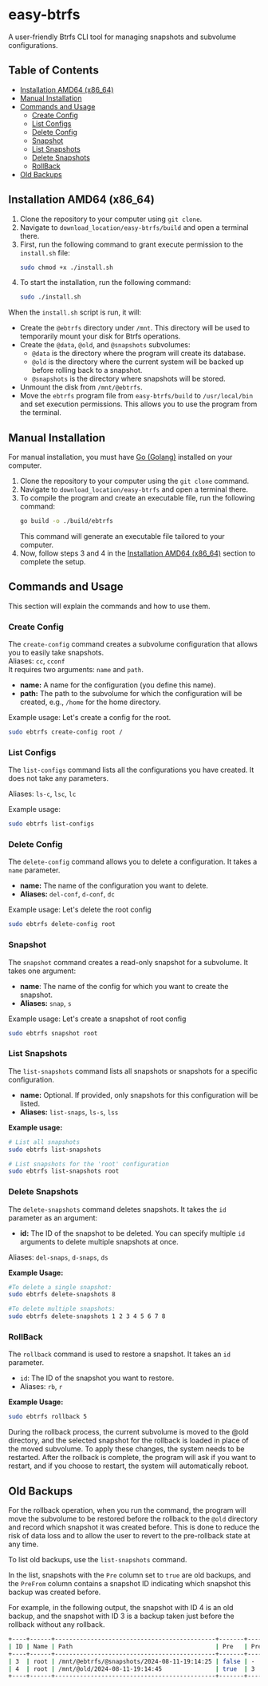 # easy-btrfs
A user-friendly Btrfs CLI tool for managing snapshots and subvolume configurations.

## Table of Contents
- [Installation AMD64 (x86_64)](#installation-amd64-x8664)
- [Manual Installation](#manual-installation)
- [Commands and Usage](#commands-and-usage)
  - [Create Config](#create-config)
  - [List Configs](#list-configs)
  - [Delete Config](#delete-config)
  - [Snapshot](#snapshot)
  - [List Snapshots](#list-snapshots)
  - [Delete Snapshots](#delete-snapshots)
  - [RollBack](#rollback)
- [Old Backups](#old-backups)

## Installation AMD64 (x86_64)
1. Clone the repository to your computer using `git clone`.
2. Navigate to `download_location/easy-btrfs/build` and open a terminal there.
3. First, run the following command to grant execute permission to the `install.sh` file:
   ```bash
   sudo chmod +x ./install.sh
   ```
4. To start the installation, run the following command:
   ```bash
   sudo ./install.sh
   ```

When the `install.sh` script is run, it will:

- Create the `@ebtrfs` directory under `/mnt`. This directory will be used to temporarily mount your disk for Btrfs operations.
- Create the `@data`, `@old`, and `@snapshots` subvolumes:
  - `@data` is the directory where the program will create its database.
  - `@old` is the directory where the current system will be backed up before rolling back to a snapshot.
  - `@snapshots` is the directory where snapshots will be stored.
- Unmount the disk from `/mnt/@ebtrfs`.
- Move the `ebtrfs` program file from `easy-btrfs/build` to `/usr/local/bin` and set execution permissions. This allows you to use the program from the terminal.

## Manual Installation
For manual installation, you must have <a href="">Go (Golang)</a> installed on your computer. 

1. Clone the repository to your computer using the `git clone` command.
2. Navigate to `download_location/easy-btrfs` and open a terminal there.
3. To compile the program and create an executable file, run the following command:
   ```bash
   go build -o ./build/ebtrfs
   ```
   This command will generate an executable file tailored to your computer.
4. Now, follow steps 3 and 4 in the [Installation AMD64 (x86_64)](#installation-amd64-x8664) section to complete the setup.

## Commands and Usage
This section will explain the commands and how to use them.

### Create Config
The `create-config` command creates a subvolume configuration that allows you to easily take snapshots.  
Aliases: `cc`, `cconf`  
It requires two arguments: `name` and `path`.  
- **name:** A name for the configuration (you define this name).  
- **path:** The path to the subvolume for which the configuration will be created, e.g., `/home` for the home directory.

Example usage: Let's create a config for the root.
```bash
sudo ebtrfs create-config root /
```

### List Configs
The `list-configs` command lists all the configurations you have created. It does not take any parameters.

Aliases: `ls-c`, `lsc`, `lc`

Example usage:
```bash
sudo ebtrfs list-configs
```

### Delete Config
The `delete-config` command allows you to delete a configuration. It takes a `name` parameter.

- **name:** The name of the configuration you want to delete.
- **Aliases:** `del-conf`, `d-conf`, `dc`

Example usage: Let's delete the root config
```bash
sudo ebtrfs delete-config root
```

### Snapshot
The `snapshot` command creates a read-only snapshot for a subvolume. It takes one argument:

- **name**: The name of the config for which you want to create the snapshot.
- **Aliases:** `snap`, `s`

Example usage: Let's create a snapshot of root config
```bash
sudo ebtrfs snapshot root
```

### List Snapshots
The `list-snapshots` command lists all snapshots or snapshots for a specific configuration.

- **name:** Optional. If provided, only snapshots for this configuration will be listed.
- **Aliases:** `list-snaps`, `ls-s`, `lss`

**Example usage:**
```bash
# List all snapshots
sudo ebtrfs list-snapshots

# List snapshots for the 'root' configuration
sudo ebtrfs list-snapshots root
```

### Delete Snapshots
The `delete-snapshots` command deletes snapshots. It takes the `id` parameter as an argument:
- **id:** The ID of the snapshot to be deleted. You can specify multiple `id` arguments to delete multiple snapshots at once.

Aliases: `del-snaps`, `d-snaps`, `ds`

**Example Usage:**

```bash
#To delete a single snapshot:
sudo ebtrfs delete-snapshots 8

#To delete multiple snapshots:
sudo ebtrfs delete-snapshots 1 2 3 4 5 6 7 8
```

### RollBack
The `rollback` command is used to restore a snapshot. It takes an `id` parameter.
- `id`: The ID of the snapshot you want to restore.
- Aliases: `rb`, `r`

**Example Usage:**

```bash
sudo ebtrfs rollback 5
```

During the rollback process, the current subvolume is moved to the @old directory, and the selected snapshot for the rollback is loaded in place of the moved subvolume. To apply these changes, the system needs to be restarted. After the rollback is complete, the program will ask if you want to restart, and if you choose to restart, the system will automatically reboot.

## Old Backups
For the rollback operation, when you run the command, the program will move the subvolume to be restored before the rollback to the `@old` directory and record which snapshot it was created before. This is done to reduce the risk of data loss and to allow the user to revert to the pre-rollback state at any time.

To list old backups, use the `list-snapshots` command.

In the list, snapshots with the `Pre` column set to `true` are old backups, and the `PreFrom` column contains a snapshot ID indicating which snapshot this backup was created before.

For example, in the following output, the snapshot with ID 4 is an old backup, and the snapshot with ID 3 is a backup taken just before the rollback without any rollback.

```bash
+----+------+---------------------------------------------+-------+---------+
| ID | Name | Path                                        | Pre   | PreFrom |
+----+------+---------------------------------------------+-------+---------+
| 3  | root | /mnt/@ebtrfs/@snapshots/2024-08-11-19:14:25 | false | -       |
| 4  | root | /mnt/@old/2024-08-11-19:14:45               | true  | 3       |
+----+------+---------------------------------------------+-------+---------+
```